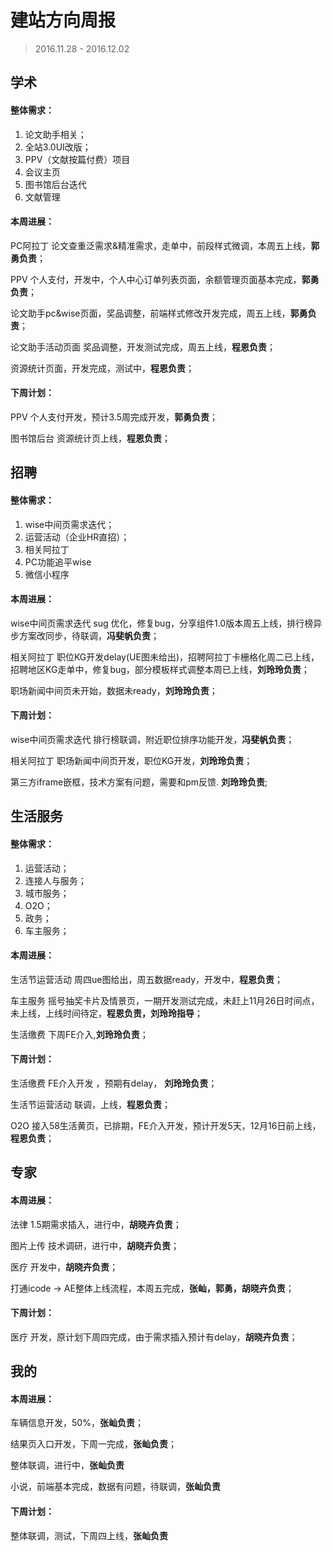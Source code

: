 # 建站方向周报

> 2016.11.28 - 2016.12.02

## 学术

#### 整体需求：
1. 论文助手相关；
2. 全站3.0UI改版；
3. PPV（文献按篇付费）项目
4. 会议主页
5. 图书馆后台迭代
6. 文献管理

#### 本周进展：       


PC阿拉丁 论文查重泛需求&精准需求，走单中，前段样式微调，本周五上线，**郭勇负责**；

PPV 个人支付，开发中，个人中心订单列表页面，余额管理页面基本完成，**郭勇负责**；

论文助手pc&wise页面，奖品调整，前端样式修改开发完成，周五上线，**郭勇负责**；

论文助手活动页面 奖品调整，开发测试完成，周五上线，**程恩负责**；

资源统计页面，开发完成，测试中，**程恩负责**；

#### 下周计划：

PPV 个人支付开发，预计3.5周完成开发，**郭勇负责**；

图书馆后台 资源统计页上线，**程恩负责**； 

## 招聘

#### 整体需求：

1. wise中间页需求迭代；
2. 运营活动（企业HR直招）；
3. 相关阿拉丁
4. PC功能追平wise
5. 微信小程序
 
#### 本周进展：

wise中间页需求迭代 sug 优化，修复bug，分享组件1.0版本周五上线，排行榜异步方案改同步，待联调，**冯斐帆负责**；

相关阿拉丁 职位KG开发delay(UE图未给出)，招聘阿拉丁卡栅格化周二已上线，招聘地区KG走单中，修复bug，部分模板样式调整本周已上线，**刘玲玲负责**；

职场新闻中间页未开始，数据未ready，**刘玲玲负责**；

 
#### 下周计划：
       
wise中间页需求迭代 排行榜联调，附近职位排序功能开发，**冯斐帆负责**；

相关阿拉丁 职场新闻中间页开发，职位KG开发，**刘玲玲负责**；

第三方iframe嵌框，技术方案有问题，需要和pm反馈. **刘玲玲负责**;


## 生活服务

#### 整体需求：

1. 运营活动；
2. 连接人与服务；
3. 城市服务；
4. O2O；
5. 政务；
6. 车主服务；

#### 本周进展：

生活节运营活动 周四ue图给出，周五数据ready，开发中，**程恩负责**；

车主服务 摇号抽奖卡片及情景页，一期开发测试完成，未赶上11月26日时间点，未上线，上线时间待定，**程恩负责，刘玲玲指导**；

生活缴费 下周FE介入,**刘玲玲负责**；


#### 下周计划：

生活缴费 FE介入开发 ，预期有delay， **刘玲玲负责**；
 
生活节运营活动 联调，上线，**程恩负责**；

O2O 接入58生活黄页，已排期，FE介入开发，预计开发5天，12月16日前上线，**程恩负责**；

## 专家

#### 本周进展：

法律 1.5期需求插入，进行中，**胡晓卉负责**；

图片上传 技术调研，进行中，**胡晓卉负责**；

医疗 开发中，**胡晓卉负责**；

打通icode -> AE整体上线流程，本周五完成，**张屾，郭勇，胡晓卉负责**；

#### 下周计划：

医疗 开发，原计划下周四完成，由于需求插入预计有delay，**胡晓卉负责**；

## 我的

#### 本周进展：

车辆信息开发，50%，**张屾负责**；

结果页入口开发，下周一完成，**张屾负责**；

整体联调，进行中，**张屾负责**

小说，前端基本完成，数据有问题，待联调，**张屾负责**

#### 下周计划：

整体联调，测试，下周四上线，**张屾负责**
